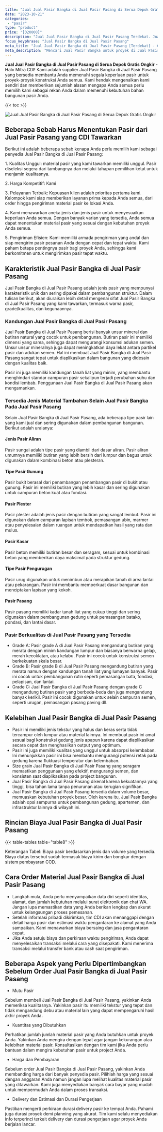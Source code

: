 ```yaml
---
title: "Jual Jual Pasir Bangka di Jual Pasir Pasang di Serua Depok Gratis Ongkir"
date: "2023-10-21"
categories:
 - "pasir"
type: "product"
price: "[320000]"
description: "Jual Jual Pasir Bangka di Jual Pasir Pasang Terdekat. Jual Pasir Bangka ini sering digunakan dalam proyek konstruksi sebagai bahan campuran yang berkualitas dan bersih. Hubungi kami untuk informasi lebih lanjut."
focus_keyphrase: "Jual Pasir Bangka di Jual Pasir Pasang"
meta_title: "Jual Jual Pasir Bangka di Jual Pasir Pasang [Terdekat] - CDI"
meta_description: "Mencari Jual Pasir Bangka untuk proyek di Jual Pasir Pasang? Kami menawarkan Jual Pasir Bangka berkualitas untuk bahan campuran. Segera dapatkan penawaran terbaik."
---
```


**Jual Jual Pasir Bangka di Jual Pasir Pasang di Serua Depok Gratis Ongkir** - Halo Mitra CDI! Kami adalah supplier Jual Pasir Bangka di Jual Pasir Pasang yang bersedia membantu Anda memenuhi segala keperluan pasir untuk proyek-proyek konstruksi Anda semua. Kami hendak mengenalkan kami sendiri dan memberikan sejumlah alasan mengapa Anda semua perlu memilih kami sebagai rekan Anda dalam memenuhi kebutuhan bahan bangunan pasir Anda.

{{< toc >}}

![Jual Jual Pasir Bangka di Jual Pasir Pasang di Serua Depok Gratis Ongkir](/images/pasir/pasir-bangunan-26.jpg)

## Beberapa Sebab Harus Menentukan Pasir dari Jual Pasir Pasang yang CDI Tawarkan

Berikut ini adalah beberapa sebab kenapa Anda perlu memilih kami sebagai penyedia Jual Pasir Bangka di Jual Pasir Pasang:

1\.  Kualitas Unggul: material pasir yang kami tawarkan memiliki unggul. Pasir diseleksi segera dari tambangnya dan melalui tahapan pemilihan ketat untuk menjamin kualitasnya.

2\.  Harga Kompetitif: Kami

3\.  Pelayanan Terbaik: Kepuasan klien adalah prioritas pertama kami. Kelompok kami siap memberikan layanan prima kepada Anda semua, dari order hingga pengiriman material pasir ke lokasi Anda.

4\.  Kami menawarkan aneka jenis dan jenis pasir untuk menyesuaikan keperluan Anda semua. Dengan banyak varian yang tersedia, Anda semua dapat menentukan material pasir yang sesuai dengan kebutuhan proyek Anda semua.

5\.  Pengiriman Efisien: Kami memiliki armada pengiriman yang andal dan siap mengirim pasir pesanan Anda dengan cepat dan tepat waktu. Kami paham betapa pentingnya pasir bagi proyek Anda, sehingga kami berkomitmen untuk mengirimkan pasir tepat waktu.

## Karakteristik Jual Pasir Bangka di Jual Pasir Pasang

Jual Pasir Bangka di Jual Pasir Pasang adalah jenis pasir yang mempunyai karakteristik unik dan sering dipakai dalam pembangunan struktur. Dalam tulisan berikut, akan diuraikan lebih detail mengenai sifat Jual Pasir Bangka di Jual Pasir Pasang yang kami tawarkan, termasuk warna pasir, grade/kualitas, dan kegunaannya.

### Kandungan Jual Pasir Bangka di Jual Pasir Pasang

Jual Pasir Bangka di Jual Pasir Pasang berisi banyak unsur mineral dan butiran natural yang cocok untuk pembangunan. Butiran pasir ini memiliki dimensi yang sama, sehingga dapat mengurangi konsumsi adukan semen. Unsur unsur mineralnya juga dapat meningkatkan daya lekat antara partikel pasir dan adukan semen. Hal ini membuat Jual Pasir Bangka di Jual Pasir Pasang sangat tepat untuk diaplikasikan dalam bangunan yang didesain dengan kualitas baik.

Pasir ini juga memiliki kandungan tanah liat yang minim, yang membantu menghindari standar campuran pasir sekalipun terjadi perubahan suhu dan kondisi lembab. Penggunaan Jual Pasir Bangka di Jual Pasir Pasang akan mengamankan.

### Tersedia Jenis Material Tambahan Selain Jual Pasir Bangka Pada Jual Pasir Pasang

Selain Jual Pasir Bangka di Jual Pasir Pasang, ada beberapa tipe pasir lain yang kami jual dan sering digunakan dalam pembangunan bangunan. Berikut adalah uraianya:

#### Jenis Pasir Aliran

Pasir sungai adalah tipe pasir yang diambil dari dasar aliran. Pasir aliran umumnya memiliki butiran yang lebih bersih dari lumpur dan bagus untuk digunakan dalam kombinasi beton atau plesteran.

#### Tipe Pasir Gunung

Pasir bukit berasal dari penambangan penambangan pasir di bukit atau gunung. Pasir ini memiliki butiran yang lebih kasar dan sering digunakan untuk campuran beton kuat atau fondasi.

#### Pasir Plester

Pasir plester adalah jenis pasir dengan butiran yang sangat lembut. Pasir ini digunakan dalam campuran lapisan tembok, pemasangan ubin, marmer atau penyelesaian dalam ruangan untuk mendapatkan hasil yang rata dan mulus.

#### Pasir Kasar

Pasir beton memiliki butiran besar dan seragam, sesuai untuk kombinasi beton yang memberikan daya maksimal pada struktur gedung.

#### Tipe Pasir Pengurugan

Pasir urug digunakan untuk menimbun atau merapikan tanah di area lantai atau pekarangan. Pasir ini membantu memperkuat dasar bangunan dan menciptakan lapisan yang kokoh.

#### Pasir Pasang

Pasir pasang memiliki kadar tanah liat yang cukup tinggi dan sering digunakan dalam pembangunan gedung untuk pemasangan batako, pondasi, dan lantai dasar.

### Pasir Berkualitas di Jual Pasir Pasang yang Tersedia

*   Grade A: Pasir grade A di Jual Pasir Pasang mengandung butiran yang merata dengan minim kandungan lumpur dan biasanya berwarna gelap, merah kecoklatan, atau kelabu. Pasir ini cocok untuk konstruksi semen berkekuatan skala besar.
*   Grade B: Pasir grade B di Jual Pasir Pasang mengandung butiran yang merata namun dengan kandungan tanah liat yang lumayan banyak. Pasir ini cocok untuk pembangunan rutin seperti pemasangan bata, fondasi, pelapisan, dan lantai.
*   Grade C: Jual Pasir Bangka di Jual Pasir Pasang dengan grade C mengandung butiran pasir yang berbeda-beda dan juga mengandung banyak kerikil. Pasir ini cocok digunakan untuk selain campuran semen, seperti urugan, pemasangan pasang paving dll.

## Kelebihan Jual Pasir Bangka di Jual Pasir Pasang

*   Pasir ini memiliki jenis tekstur yang halus dan keras serta tidak tercampur oleh lumpur atau material lainnya. Ini membuat pasir ini amat sesuai bagi konstruksi gedung jenis apapun karena dapat diaplikasikan secara cepat dan menghasilkan output yang optimum.
*   Pasir ini juga memiliki kualitas yang unggul untuk absorpsi kelembaban. Ini menunjukkan pasir ini bisa membantu mengurangi potensi retak pada gedung karena fluktuasi temperatur dan kelembaban.
*   Size grain Jual Pasir Bangka di Jual Pasir Pasang yang seragam memastikan penggunaan yang efektif, mengurangi semen, dan konsisten saat diaplikasikan pada project bangunan.
*   Jual Pasir Bangka di Jual Pasir Pasang dikenal karena kekuatannya yang tinggi, bisa tahan lama tanpa penurunan atau kerugian signifikan.
*   Jual Pasir Bangka di Jual Pasir Pasang tersedia dalam volume besar, memuaskan kebutuhan proyek besar. Oleh karena itu, Jual Pasir Bangka adalah opsi sempurna untuk pembangunan gedung, apartemen, dan infrastruktur lainnya di wilayah ini.

## Rincian Biaya Jual Pasir Bangka di Jual Pasir Pasang

{{< table-tables table="table8" >}}

Keterangan Tabel: Biaya pasir berdasarkan jenis dan volume yang tersedia. Biaya diatas tersebut sudah termasuk biaya kirim dan bongkar dengan sistem pembayaran COD.

## Cara Order Material Jual Pasir Bangka di Jual Pasir Pasang

*   Langkah mula, Anda perlu menyampaikan data diri seperti identitas, alamat, dan jumlah kebutuhan melalui surat elektronik dan chat WA. Jangan lupa memastikan data yang Anda berikan lengkap dan akurat untuk kelangsungan proses pemesanan.
*   Setelah informasi pribadi dikirimkan, tim CDI akan menanggapi dengan detail harga pasir dan estimasi waktu pengantaran ke alamat yang Anda sampaikan. Kami menawarkan biaya bersaing dan jasa pengantaran cepat.
*   Jika Anda setuju biaya dan perkiraan waktu pengiriman, Anda dapat menyelesaikan transaksi melalui cara yang disepakati. Kami menerima transaksi melalui transfer bank atau cash saat pengiriman.

## Beberapa Aspek yang Perlu Dipertimbangkan Sebelum Order Jual Pasir Bangka di Jual Pasir Pasang

*   Mutu Pasir

Sebelum membeli Jual Pasir Bangka di Jual Pasir Pasang, yakinkan Anda memeriksa kualitasnya. Yakinkan pasir itu memiliki tekstur yang tepat dan tidak mengandung debu atau material lain yang dapat mempengaruhi hasil akhir proyek Anda.
*   Kuantitas yang Dibutuhkan

Perhatikan jumlah jumlah material pasir yang Anda butuhkan untuk proyek Anda. Yakinkan Anda mengira dengan tepat agar jangan kekurangan atau kelebihan material pasir. Konsultasikan dengan tim kami jika Anda perlu bantuan dalam mengira kebutuhan pasir untuk project Anda.
*   Harga dan Pembayaran

Sebelum order Jual Pasir Bangka di Jual Pasir Pasang, yakinkan Anda membanding harga dari banyak penyedia pasir. Pilihlah harga yang sesuai dengan anggaran Anda namun jangan lupa melihat kualitas material pasir yang ditawarkan. Kami juga menyediakan banyak cara bayar yang mudah untuk mempermudah Anda dalam proses transaksi.
*   Delivery dan Estimasi dan Durasi Pengerjaan

Pastikan mengerti perkiraan durasi delivery pasir ke tempat Anda. Pahami juga durasi proyek demi planning yang akurat. Tim kami selalu menyediakan info terperinci terkait delivery dan durasi pengerjaan agar proyek Anda berjalan lancar.
